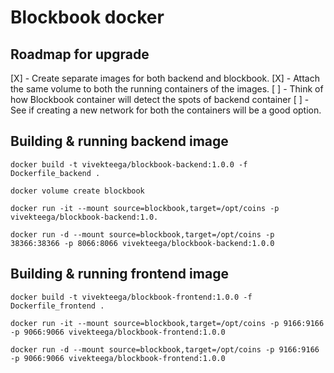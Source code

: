 # Blockbook docker

## Roadmap for upgrade

[X] - Create separate images for both backend and blockbook.
[X] - Attach the same volume to both the running containers of the images.
[ ] - Think of how Blockbook container will detect the spots of backend container
[ ] - See if creating a new network for both the containers will be a good option. 

## Building & running backend image

```
docker build -t vivekteega/blockbook-backend:1.0.0 -f Dockerfile_backend .

docker volume create blockbook

docker run -it --mount source=blockbook,target=/opt/coins -p vivekteega/blockbook-backend:1.0.

docker run -d --mount source=blockbook,target=/opt/coins -p 38366:38366 -p 8066:8066 vivekteega/blockbook-backend:1.0.0
```

## Building & running frontend image

```
docker build -t vivekteega/blockbook-frontend:1.0.0 -f Dockerfile_frontend .

docker run -it --mount source=blockbook,target=/opt/coins -p 9166:9166 -p 9066:9066 vivekteega/blockbook-frontend:1.0.0

docker run -d --mount source=blockbook,target=/opt/coins -p 9166:9166 -p 9066:9066 vivekteega/blockbook-frontend:1.0.0
```


